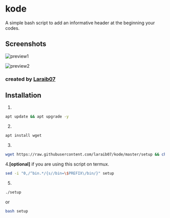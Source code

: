 # kode

A simple bash script to add an informative
header at the beginning your codes.

## Screenshots

![preview1](https://raw.githubusercontent.com/laraib07/kode/master/preview1.png)

![preview2](https://raw.githubusercontent.com/laraib07/kode/master/preview2.png)

### created by [Laraib07](https://github.com/laraib07)

## Installation
1.
```bash
apt update && apt upgrade -y
```

2.
```bash
apt install wget
```

3.
```bash
wget https://raw.githubusercontent.com/laraib07/kode/master/setup && chmod u+x setup
```

4.**[optional]**
if you are using this script on termux.
```bash
sed -i "0,/^bin.*/{s//bin=\$PREFIX\/bin/}" setup
```
5.
```bash
./setup
```
or
```bash
bash setup
```

